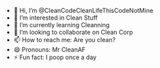 - 👋 Hi, I’m @CleanCodeCleanLifeThisCodeNotMine
- 👀 I’m interested in Clean Stuff
- 🌱 I’m currently learning Cleanning
- 💞️ I’m looking to collaborate on Clean Corp
- 📫 How to reach me: Are you clean?
- 😄 Pronouns: Mr CleanAF
- ⚡ Fun fact: I poop once a day

<!---
CleanCodeCleanLifeThisCodeNotMine/CleanCodeCleanLifeThisCodeNotMine is a ✨ special ✨ repository because its `README.md` (this file) appears on your GitHub profile.
You can click the Preview link to take a look at your changes.
--->
